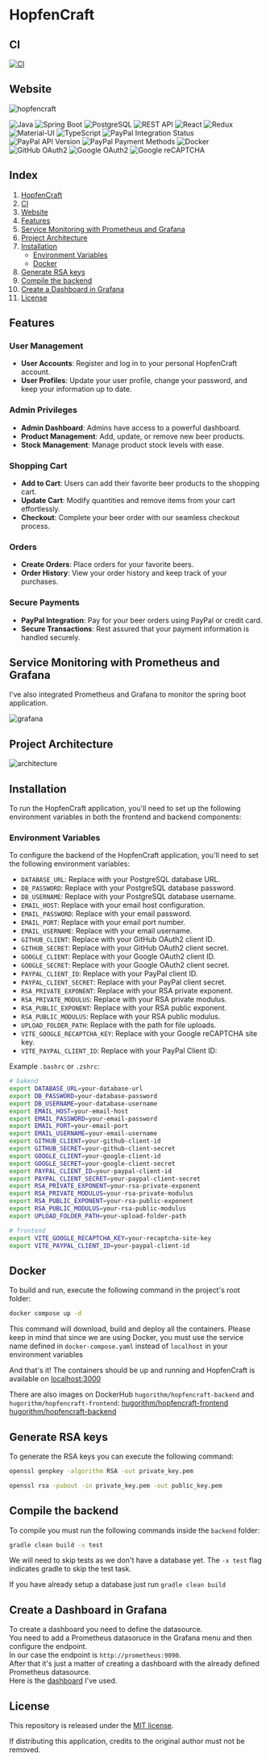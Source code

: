 # HopfenCraft

## CI
[![CI](https://github.com/hugorithm/HopfenCraft/actions/workflows/gradle.yml/badge.svg?branch=master)](https://github.com/hugorithm/HopfenCraft/actions/workflows/gradle.yml)  

## Website    

![hopfencraft](frontend/public/homepage.gif)

![Java](https://img.shields.io/badge/-Java-007396?style=flat&logo=java&logoColor=white)
![Spring Boot](https://img.shields.io/badge/-Spring%20Boot-6DB33F?style=flat&logo=spring&logoColor=white)
![PostgreSQL](https://img.shields.io/badge/-PostgreSQL-336791?style=flat&logo=postgresql&logoColor=white)
![REST API](https://img.shields.io/badge/-REST%20API-FF5733?style=flat)
![React](https://img.shields.io/badge/-React-61DAFB?style=flat&logo=react&logoColor=white)
![Redux](https://img.shields.io/badge/-Redux-764ABC?style=flat&logo=redux&logoColor=white)
![Material-UI](https://img.shields.io/badge/-Material%20UI-0081CB?style=flat&logo=material-ui&logoColor=white)
![TypeScript](https://img.shields.io/badge/-TypeScript-3178C6?style=flat&logo=typescript&logoColor=white)
![PayPal Integration Status](https://img.shields.io/badge/PayPal%20Integration-Success-brightgreen)
![PayPal API Version](https://img.shields.io/badge/PayPal%20API%20Version-v2.0-blue)
![PayPal Payment Methods](https://img.shields.io/badge/Payment%20Methods-PayPal%2C%20Credit%20Card-orange)
![Docker](https://img.shields.io/badge/Docker-Container-blue?style=flat&logo=docker)
![GitHub OAuth2](https://img.shields.io/badge/GitHub%20OAuth2-Success-181717?style=flat&logo=github)
![Google OAuth2](https://img.shields.io/badge/Google%20OAuth2-Success-4285F4?style=flat&logo=google)
![Google reCAPTCHA](https://img.shields.io/badge/Google%20reCAPTCHA-Success-43A047?style=flat&logo=google)

## Index

1. [HopfenCraft](#hopfencraft)
2. [CI](#ci)
3. [Website](#website)
4. [Features](#features)
5. [Service Monitoring with Prometheus and Grafana](#service-monitoring-with-prometheus-and-grafana)
6. [Project Architecture](#project-architecture)
7. [Installation](#installation)
   - [Environment Variables](#environment-variables)
   - [Docker](#docker)
8. [Generate RSA keys](#generate-rsa-keys)
9. [Compile the backend](#compile-the-backend)
10. [Create a Dashboard in Grafana](#create-a-dashboard-in-grafana)
11. [License](#license)

## Features

### User Management
- **User Accounts**: Register and log in to your personal HopfenCraft account.
- **User Profiles**: Update your user profile, change your password, and keep your information up to date.

### Admin Privileges
- **Admin Dashboard**: Admins have access to a powerful dashboard.
- **Product Management**: Add, update, or remove new beer products.
- **Stock Management**: Manage product stock levels with ease.

### Shopping Cart
- **Add to Cart**: Users can add their favorite beer products to the shopping cart.
- **Update Cart**: Modify quantities and remove items from your cart effortlessly.
- **Checkout**: Complete your beer order with our seamless checkout process.

### Orders
- **Create Orders**: Place orders for your favorite beers.
- **Order History**: View your order history and keep track of your purchases.

### Secure Payments
- **PayPal Integration**: Pay for your beer orders using PayPal or credit card.
- **Secure Transactions**: Rest assured that your payment information is handled securely.

## Service Monitoring with Prometheus and Grafana

I've also integrated Prometheus and Grafana to monitor the spring boot application.  

![grafana](imgs/grafana.gif)

## Project Architecture
![architecture](imgs/architecture-dark.png)

## Installation

To run the HopfenCraft application, you'll need to set up the following environment variables in both the frontend and backend components:

### Environment Variables

To configure the backend of the HopfenCraft application, you'll need to set the following environment variables:

- `DATABASE_URL`: Replace with your PostgreSQL database URL.
- `DB_PASSWORD`: Replace with your PostgreSQL database password.
- `DB_USERNAME`: Replace with your PostgreSQL database username.
- `EMAIL_HOST`: Replace with your email host configuration.
- `EMAIL_PASSWORD`: Replace with your email password.
- `EMAIL_PORT`: Replace with your email port number.
- `EMAIL_USERNAME`: Replace with your email username.
- `GITHUB_CLIENT`: Replace with your GitHub OAuth2 client ID.
- `GITHUB_SECRET`: Replace with your GitHub OAuth2 client secret.
- `GOOGLE_CLIENT`: Replace with your Google OAuth2 client ID.
- `GOOGLE_SECRET`: Replace with your Google OAuth2 client secret.
- `PAYPAL_CLIENT_ID`: Replace with your PayPal client ID.
- `PAYPAL_CLIENT_SECRET`: Replace with your PayPal client secret.
- `RSA_PRIVATE_EXPONENT`: Replace with your RSA private exponent.
- `RSA_PRIVATE_MODULUS`: Replace with your RSA private modulus.
- `RSA_PUBLIC_EXPONENT`: Replace with your RSA public exponent.
- `RSA_PUBLIC_MODULUS`: Replace with your RSA public modulus.
- `UPLOAD_FOLDER_PATH`: Replace with the path for file uploads.
- `VITE_GOOGLE_RECAPTCHA_KEY`: Replace with your Google reCAPTCHA site key.
- `VITE_PAYPAL_CLIENT_ID`: Replace with your PayPal Client ID:

Example `.bashrc` or `.zshrc`:
```zsh
# bakend
export DATABASE_URL=your-database-url
export DB_PASSWORD=your-database-password
export DB_USERNAME=your-database-username
export EMAIL_HOST=your-email-host
export EMAIL_PASSWORD=your-email-password
export EMAIL_PORT=your-email-port
export EMAIL_USERNAME=your-email-username
export GITHUB_CLIENT=your-github-client-id
export GITHUB_SECRET=your-github-client-secret
export GOOGLE_CLIENT=your-google-client-id
export GOOGLE_SECRET=your-google-client-secret
export PAYPAL_CLIENT_ID=your-paypal-client-id
export PAYPAL_CLIENT_SECRET=your-paypal-client-secret
export RSA_PRIVATE_EXPONENT=your-rsa-private-exponent
export RSA_PRIVATE_MODULUS=your-rsa-private-modulus
export RSA_PUBLIC_EXPONENT=your-rsa-public-exponent
export RSA_PUBLIC_MODULUS=your-rsa-public-modulus
export UPLOAD_FOLDER_PATH=your-upload-folder-path

# frontend
export VITE_GOOGLE_RECAPTCHA_KEY=your-recaptcha-site-key
export VITE_PAYPAL_CLIENT_ID=your-paypal-client-id
```
## Docker

To build and run, execute the following command in the project's root folder:
```zsh
docker compose up -d
```
This command will download, build and deploy all the containers.
Please keep in mind that since we are using Docker, you must use the service name defined in `docker-compose.yaml` instead of `localhost` in your environment variables

And that's it! The containers should be up and running and HopfenCraft is available on [localhost:3000](http:localhost:3000)

There are also images on DockerHub `hugorithm/hopfencraft-backend` and `hugorithm/hopfencraft-frontend`:
[hugorithm/hopfencraft-frontend](https://hub.docker.com/r/hugorithm/hopfencraft-frontend)
[hugorithm/hopfencraft-backend](https://hub.docker.com/r/hugorithm/hopfencraft-backend)

## Generate RSA keys

To generate the RSA keys you can execute the following command:
```zsh
openssl genpkey -algorithm RSA -out private_key.pem
```
```zsh
openssl rsa -pubout -in private_key.pem -out public_key.pem
```

## Compile the backend

To compile  you must run the following commands inside the `backend` folder:
```zsh
gradle clean build -x test
```
We will need to skip tests as we don't have a database yet.
The `-x test` flag indicates gradle to skip the test task.

If you have already setup a database just run `gradle clean build`

## Create a Dashboard in Grafana

To create a dashboard you need to define the datasource.  
You need to add a Prometheus datasoruce in the Grafana menu and then configure the endpoint.  
In our case the endpoint is `http://prometheus:9090`.   
After that it's just a matter of creating a dashboard with the already defined Prometheus datasource.  
Here is the [dashboard](https://grafana.com/grafana/dashboards/4701-jvm-micrometer/) I've used.  

## License

This repository is released under the [MIT license](https://opensource.org/licenses/MIT).

If distributing this application, credits to the original author must not be removed.
